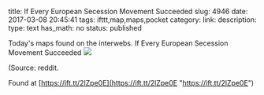 title: If Every European Secession Movement Succeeded
slug: 4946
date: 2017-03-08 20:45:41
tags: ifttt,map,maps,pocket
category: 
link: 
description: 
type: text
has_math: no
status: published

Today's maps found on the interwebs. If Every European Secession Movement Succeeded ![](https://ift.tt/2mswlma)  
  

(Source: reddit.  
  

Found at [https://ift.tt/2lZpe0E](https://ift.tt/2lZpe0E "https://ift.tt/2lZpe0E")



